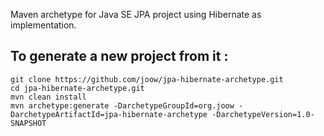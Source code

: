Maven archetype for Java SE JPA project using Hibernate as implementation.

## To generate a new project from it :

	git clone https://github.com/joow/jpa-hibernate-archetype.git
	cd jpa-hibernate-archetype.git
	mvn clean install
	mvn archetype:generate -DarchetypeGroupId=org.joow -DarchetypeArtifactId=jpa-hibernate-archetype -DarchetypeVersion=1.0-SNAPSHOT
